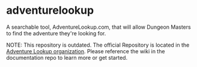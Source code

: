# adventurelookup
A searchable tool, AdventureLookup.com, that will allow Dungeon Masters to find the adventure they're looking for.

NOTE: This repository is outdated.  The official Repository is located in the [Adventure Lookup organization](https://github.com/adventurelookup).  Please reference the wiki in the documentation repo to learn more or get started.
